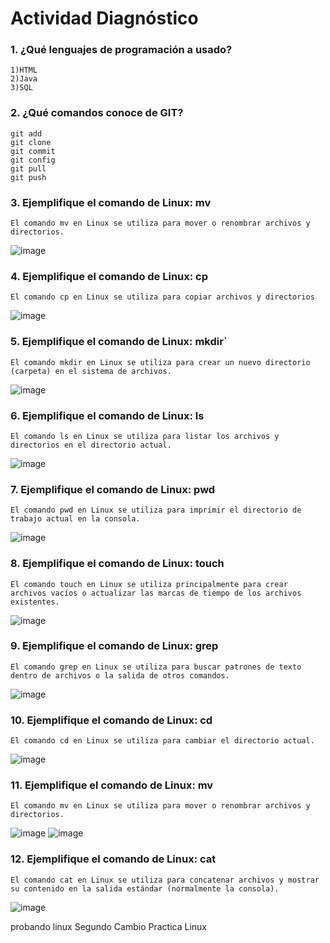 # Actividad Diagnóstico


### 1. ¿Qué lenguajes de programación a usado?
	1)HTML
	2)Java
	3)SQL
### 2. ¿Qué comandos conoce de GIT?
	git add
	git clone
	git commit
	git config
	git pull
	git push
### 3. Ejemplifique el comando de Linux: mv
	El comando mv en Linux se utiliza para mover o renombrar archivos y directorios.
 ![image](https://github.com/PlataformasWeb-P-AA2024/actividad-diagnostico-JosephMA7/assets/92870790/2b98397d-01c1-464f-8c24-7880e1d509a2)

### 4. Ejemplifique el comando de Linux: cp
 	El comando cp en Linux se utiliza para copiar archivos y directorios
  ![image](https://github.com/PlataformasWeb-P-AA2024/actividad-diagnostico-JosephMA7/assets/92870790/85b75e09-d431-4309-b034-cb786d5b49ac)

### 5. Ejemplifique el comando de Linux: mkdir`
	El comando mkdir en Linux se utiliza para crear un nuevo directorio (carpeta) en el sistema de archivos.

![image](https://github.com/PlataformasWeb-P-AA2024/actividad-diagnostico-JosephMA7/assets/92870790/fa5fbbc2-1759-47a0-9f95-a42850d1d591)

### 6. Ejemplifique el comando de Linux: ls
	El comando ls en Linux se utiliza para listar los archivos y directorios en el directorio actual.
 ![image](https://github.com/PlataformasWeb-P-AA2024/actividad-diagnostico-JosephMA7/assets/92870790/dcba37ff-e8a8-4d97-8066-a2599dac76b6)

### 7. Ejemplifique el comando de Linux: pwd
	El comando pwd en Linux se utiliza para imprimir el directorio de trabajo actual en la consola.
![image](https://github.com/PlataformasWeb-P-AA2024/actividad-diagnostico-JosephMA7/assets/92870790/4520384a-8412-4d6d-b72f-e045cd422f85)

### 8. Ejemplifique el comando de Linux: touch
	El comando touch en Linux se utiliza principalmente para crear archivos vacíos o actualizar las marcas de tiempo de los archivos existentes. 
![image](https://github.com/PlataformasWeb-P-AA2024/actividad-diagnostico-JosephMA7/assets/92870790/7c616316-dab0-4d54-ab86-b0f5bd29ace8)

### 9. Ejemplifique el comando de Linux: grep
	El comando grep en Linux se utiliza para buscar patrones de texto dentro de archivos o la salida de otros comandos.
![image](https://github.com/PlataformasWeb-P-AA2024/actividad-diagnostico-JosephMA7/assets/92870790/255bd307-9f24-4b8c-a09d-5a9381c11e3d)


### 10. Ejemplifique el comando de Linux: cd
	El comando cd en Linux se utiliza para cambiar el directorio actual.
 ![image](https://github.com/PlataformasWeb-P-AA2024/actividad-diagnostico-JosephMA7/assets/92870790/5034df7c-c6cb-4f97-9858-7b66d7b4e7c6)

### 11. Ejemplifique el comando de Linux: mv
	El comando mv en Linux se utiliza para mover o renombrar archivos y directorios.
 ![image](https://github.com/PlataformasWeb-P-AA2024/actividad-diagnostico-JosephMA7/assets/92870790/052a293f-7868-43c4-9d2f-98fc0e99f866)
![image](https://github.com/PlataformasWeb-P-AA2024/actividad-diagnostico-JosephMA7/assets/92870790/71f50bca-25ca-4548-aa02-4d8da528cf88)

### 12. Ejemplifique el comando de Linux: cat
	El comando cat en Linux se utiliza para concatenar archivos y mostrar su contenido en la salida estándar (normalmente la consola). 
 ![image](https://github.com/PlataformasWeb-P-AA2024/actividad-diagnostico-JosephMA7/assets/92870790/82226f59-0992-4a73-a3a4-0c71f2af6525)

probando linux
Segundo Cambio Practica Linux